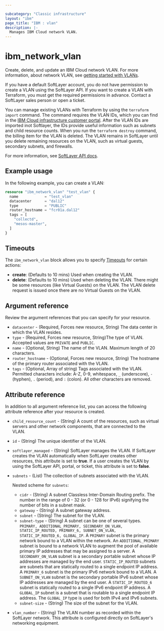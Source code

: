 ```yaml
---

subcategory: "Classic infrastructure"
layout: "ibm"
page_title: "IBM : vlan"
description: |-
  Manages IBM Cloud network VLAN.
---
```


# ibm_network_vlan
Create, delete, and update an IBM Cloud network VLAN. For more information, about network VLAN, see [getting started with VLANs](https://cloud.ibm.com/docs/vlans?topic=vlans-getting-started).

If you have a default SoftLayer account, you do not have permission to create a VLAN using the SoftLayer API. If you want to create a VLAN with Terraform, you must get the required permissions in advance. Contact a SoftLayer sales person or open a ticket.

You can manage existing VLANs with Terraform by using the `terraform import` command. The command requires the VLAN IDs, which you can find in the [IBM Cloud infrastructure customer portal](https://cloud.ibm.com/classic/network/vlans). After the VLAN IDs are imported inot Softlayer, the IDs provide useful information such as subnets and child resource counts. When you run the `terraform destroy` command, the billing item for the VLAN is deleted. The VLAN remains in SoftLayer until you delete remaining resources on the VLAN, such as virtual guests, secondary subnets, and firewalls.

For more information, see [SoftLayer API docs](http://sldn.softlayer.com/reference/datatypes/SoftLayer_Network_Vlan).

## Example usage
In the following example, you can create a VLAN:

```terraform
resource "ibm_network_vlan" "test_vlan" {
  name            = "test_vlan"
  datacenter      = "dal12"
  type            = "PUBLIC"
  router_hostname = "fcr01a.dal12"
  tags = [
    "collectd",
    "mesos-master",
  ]
}

```

## Timeouts
The `ibm_network_vlan` block allows you to specify [Timeouts](https://www.terraform.io/docs/language/resources/syntax.html) for certain actions:

- **create**: (Defaults to 10 mins) Used when creating the VLAN.
- **delete**: (Defaults to 10 mins) Used when deleting the VLAN. There might be some resources (like Virtual Guests) on the VLAN. The VLAN delete request is issued once there are no Virtual Guests on the VLAN.

## Argument reference 
Review the argument references that you can specify for your resource.

- `datacenter` - (Required, Forces new resource, String) The data center in which the VLAN resides.
- `type` - (Required, Forces new resource, String)The type of VLAN. Accepted values are `PRIVATE` and `PUBLIC`.
- `name` - (Optional, String) The name of the VLAN. Maximum length of 20 characters.
- `router_hostname` - (Optional, Forces new resource, String) The hostname of the primary router associated with the VLAN.
- `tags` - (Optional, Array of string) Tags associated with the VLAN. Permitted characters include: A-Z, 0-9, whitespace, `_` (underscore), `- ` (hyphen), `.` (period), and `:` (colon). All other characters are removed.


## Attribute reference
In addition to all argument reference list, you can access the following attribute reference after your resource is created.

- `child_resource_count` - (String) A count of the resources, such as virtual servers and other network components, that are connected to the VLAN.
- `id` - (String) The unique identifier of the VLAN.
- `softlayer_managed` - (String) SoftLayer manages the VLAN. If SoftLayer creates the VLAN automatically when SoftLayer creates other resources, this attribute is set to **true**. If a user creates the VLAN by using the SoftLayer API, portal, or ticket, this attribute is set to **false**.
- `subnets` - (List) The collection of subnets associated with the VLAN.

  Nested scheme for `subnets`:
  - `cidr` - (String) A subnet Classless Inter-Domain Routing prefix. The number in the range of 0 - 32 (or 0 - 128 for IPv6) signifying the number of bits in a subnet mask.
  - `gateway` - (String) A subnet gateway address.
  - `subnet` - (String) The subnet for the VLAN.
  - `subnet-type` - (String) A subnet can be one of several types. `PRIMARY, ADDITIONAL_PRIMARY, SECONDARY_ON_VLAN, STATIC_IP_ROUTED, PRIMARY_6, SUBNET_ON_VLAN, STATIC_IP_ROUTED_6, GLOBAL_IP`. A `PRIMARY` subnet is the primary network bound to a VLAN within the network. An `ADDITIONAL_PRIMARY` subnet is bound to a network VLAN to augment the pool of available primary IP addresses that may be assigned to a server. A `SECONDARY_ON_VLAN` subnet is a secondary portable subnet whose IP addresses are managed by the end user. `STATIC_IP_ROUTED` subnets are subnets that are statically routed to a single endpoint IP address. A `PRIMARY_6` subnet is the primary IPv6 network bound to a VLAN. A `SUBNET_ON_VLAN` subnet is the secondary portable IPv6 subnet whose IP addresses are managed by the end user. A `STATIC_IP_ROUTED_6` subnet is statically routed to a single IPv6 endpoint IP address. A `GLOBAL_IP` subnet is a subnet that is routable to a single endpoint IP address. The `GLOBAL_IP` type is used for both IPv4 and IPv6 subnets.
  - `subnet-size` - (String) The size of the subnet for the VLAN.
- `vlan_number` - (String) The VLAN number as recorded within the SoftLayer network. This attribute is configured directly on SoftLayer's networking equipment.
